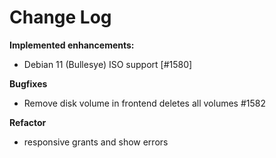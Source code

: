 # Change Log

**Implemented enhancements:**

- Debian 11 (Bullesye) ISO support [\#1580]

**Bugfixes**

- Remove disk volume in frontend deletes all volumes #1582

**Refactor**

- responsive grants and show errors
